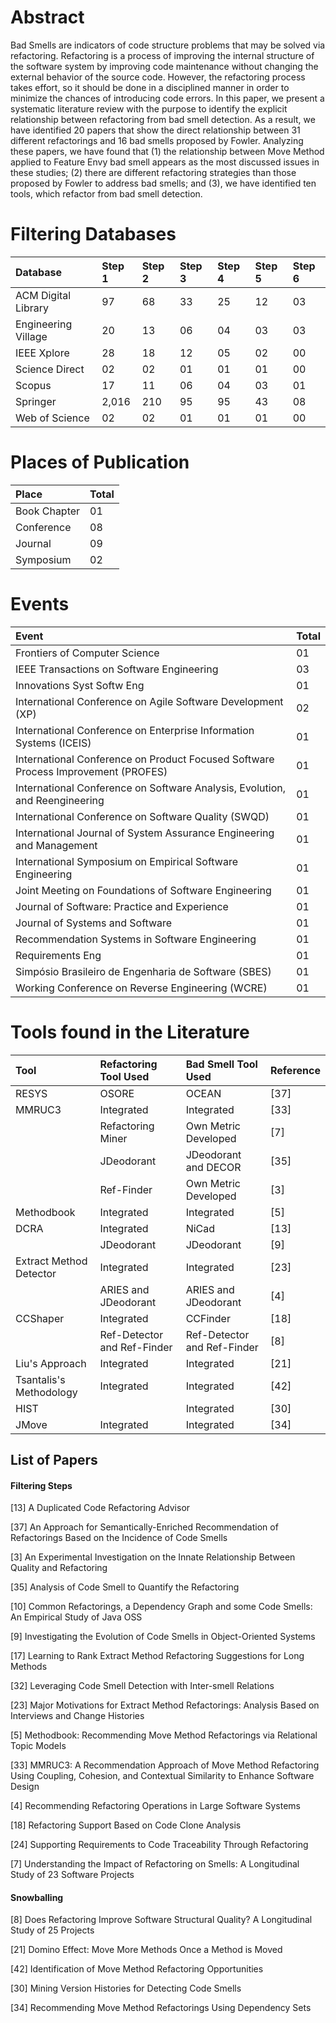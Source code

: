# Abstract

Bad Smells are indicators of code structure problems that may be solved via refactoring.
Refactoring is a process of improving the internal structure of the software system by 
improving code maintenance without changing the external behavior of the source code. 
However, the refactoring process takes effort, so it should be done in a disciplined manner 
in order to minimize the chances of introducing code errors. In this paper, we present a 
systematic literature review with the purpose to identify the explicit relationship between 
refactoring from bad smell detection. As a result, we have identified 20 papers that show the 
direct relationship between 31 different refactorings and 16 bad smells proposed by Fowler. 
Analyzing these papers, we have found that (1) the relationship between Move Method applied to 
Feature Envy bad smell appears as the most discussed issues in these studies; (2) there are 
different refactoring strategies than those proposed by Fowler to address bad smells; and (3), 
we have identified ten tools, which refactor from bad smell detection.



# Filtering Databases

| Database            | Step 1 | Step 2 | Step 3 | Step 4 | Step 5 | Step 6 |
|:--------------------|:--------|:--------|:--------|:--------|:--------|:--------|
| ACM Digital Library | 97 | 68  | 33 | 25 | 12 | 03 |
| Engineering Village | 20 | 13  | 06 | 04 | 03 | 03 |
| IEEE Xplore         | 28 | 18  | 12 | 05 | 02 | 00 |
| Science Direct      | 02 | 02  | 01 | 01 | 01 | 00 |
| Scopus              | 17 | 11  | 06 | 04 | 03 | 01 |
| Springer            | 2,016 | 210  | 95 | 95 | 43 | 08 |
| Web of Science      | 02 | 02  | 01 | 01 | 01 | 00 |



# Places of Publication

| Place            | Total |
|:-----------------|:------|
| Book Chapter     | 01 |
| Conference       | 08 |
| Journal          | 09 |
| Symposium        | 02 |



# Events

| Event                                                                             | Total |
|:----------------------------------------------------------------------------------|:------|
| Frontiers of Computer Science                                                     | 01 |
| IEEE Transactions on Software Engineering	                                        | 03 |
| Innovations Syst Softw Eng                                                        | 01 |
| International Conference on Agile Software Development (XP)	                      | 02 |
| International Conference on Enterprise Information Systems (ICEIS)              	| 01 |
| International Conference on Product Focused Software Process Improvement (PROFES)	| 01 |
| International Conference on Software Analysis, Evolution, and Reengineering	      | 01 |
| International Conference on Software Quality (SWQD)                             	| 01 |
| International Journal of System Assurance Engineering and Management            	| 01 |
| International Symposium on Empirical Software Engineering                       	| 01 |
| Joint Meeting on Foundations of Software Engineering	                            | 01 |
| Journal of Software: Practice and Experience	                                    | 01 |
| Journal of Systems and Software                                                 	| 01 |
| Recommendation Systems in Software Engineering	                                  | 01 |
| Requirements Eng                                                                	| 01 |
| Simpósio Brasileiro de Engenharia de Software (SBES)	                            | 01 |
| Working Conference on Reverse Engineering (WCRE)                          	      | 01 |



# Tools found in the Literature

| Tool | Refactoring Tool Used | Bad Smell Tool Used | Reference |
|:-----|:----------------------|:--------------------|:----------|
| RESYS | OSORE                | OCEAN               | [37]       |
| MMRUC3 | Integrated          | Integrated          | [33]       |
|        | Refactoring Miner   | Own Metric Developed | [7]      |
|        | JDeodorant          | JDeodorant and DECOR | [35]      |
|        | Ref-Finder          | Own Metric Developed | [3]      |
| Methodbook | Integrated      | Integrated           | [5]      |
| DCRA   | Integrated          | NiCad                | [13]      |
|        | JDeodorant          | JDeodorant           | [9]      |
| Extract Method Detector | Integrated | Integrated   | [23]      |
|       | ARIES and JDeodorant | ARIES and JDeodorant | [4]      |
| CCShaper | Integrated          | CCFinder             | [18]      |
|  | Ref-Detector and Ref-Finder | Ref-Detector and Ref-Finder | [8] |
| Liu's Approach | Integrated    | Integrated         | [21]      |
| Tsantalis's Methodology  | Integrated  | Integrated | [42]      |
| HIST   |                     | Integrated           | [30]      |
| JMove    | Integrated      | Integrated             | [34]      |


## List of Papers

#### Filtering Steps

[13] A Duplicated Code Refactoring Advisor

[37] An Approach for Semantically-Enriched Recommendation of Refactorings Based on the Incidence of Code Smells

[3] An Experimental Investigation on the Innate Relationship Between Quality and Refactoring

[35] Analysis of Code Smell to Quantify the Refactoring

[10] Common Refactorings, a Dependency Graph and some Code Smells: An Empirical Study of Java OSS

[9] Investigating the Evolution of Code Smells in Object-Oriented Systems

[17] Learning to Rank Extract Method Refactoring Suggestions for Long Methods

[32] Leveraging Code Smell Detection with Inter-smell Relations

[23] Major Motivations for Extract Method Refactorings: Analysis Based on Interviews and Change Histories

[5] Methodbook: Recommending Move Method Refactorings via Relational Topic Models

[33] MMRUC3: A Recommendation Approach of Move Method Refactoring Using Coupling, Cohesion, and Contextual Similarity to Enhance Software Design

[4] Recommending Refactoring Operations in Large Software Systems

[18] Refactoring Support Based on Code Clone Analysis

[24] Supporting Requirements to Code Traceability Through Refactoring

[7] Understanding the Impact of Refactoring on Smells: A Longitudinal Study of 23 Software Projects


#### Snowballing

[8] Does Refactoring Improve Software Structural Quality? A Longitudinal Study of 25 Projects

[21] Domino Effect: Move More Methods Once a Method is Moved

[42] Identification of Move Method Refactoring Opportunities

[30] Mining Version Histories for Detecting Code Smells

[34] Recommending Move Method Refactorings Using Dependency Sets
